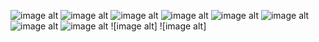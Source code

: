 ![image alt](https://github.com/soban2777/HomeCare/blob/2577efd9a1500d4b3d56cf5cae96ab122de787d5/WhatsApp%20Image%202025-05-30%20at%2012.36.22%20AM.jpeg)
![image alt](https://github.com/soban2777/HomeCare/blob/15447803cf671538522a5f1d84a0cdb1ebe4ab67/WhatsApp%20Image%202025-05-30%20at%2012.36.17%20AM.jpeg)
![image alt](https://github.com/soban2777/HomeCare/blob/99c85a11ff8b57e9869a62e526bf602d9439599f/WhatsApp%20Image%202025-05-30%20at%2012.36.18%20AM%20(2).jpeg)
![image alt](https://github.com/soban2777/HomeCare/blob/02ce25bc186cf08447f5e4692bd98948755590cf/WhatsApp%20Image%202025-05-30%20at%2012.36.19%20AM%20(1).jpeg)
![image alt](https://github.com/soban2777/HomeCare/blob/89f097bf9ec8525081cf33ce9d0b641412fa98e6/WhatsApp%20Image%202025-05-30%20at%2012.36.19%20AM.jpeg)
![image alt](https://github.com/soban2777/HomeCare/blob/64c0770a1a1a31916c670d491c2600dd208e9ba7/WhatsApp%20Image%202025-05-30%20at%2012.36.20%20AM%20(1).jpeg)
![image alt](https://github.com/soban2777/HomeCare/blob/26c7e4a2d724ad9cf001fb5d961ea995d9c8c49c/WhatsApp%20Image%202025-05-30%20at%2012.36.20%20AM.jpeg)
![image alt](https://github.com/soban2777/HomeCare/blob/11037f1fd7c89ff4ee0ce52816765eaab846a1a7/WhatsApp%20Image%202025-05-30%20at%2012.36.21%20AM%20(1).jpeg)
![image alt]
![image alt]
